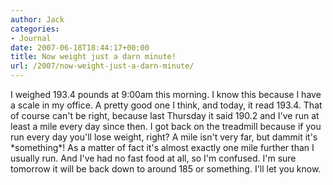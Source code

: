 ```yaml
---
author: Jack
categories:
- Journal
date: 2007-06-18T18:44:17+00:00
title: Now weight just a darn minute!
url: /2007/now-weight-just-a-darn-minute/
---
```


I weighed 193.4 pounds at 9:00am this morning. I know this because I have a scale in my office. A pretty good one I think, and today, it read 193.4. That of course can't be right, because last Thursday it said 190.2 and I've run at least a mile every day since then. I got back on the treadmill because if you run every day you'll lose weight, right? A mile isn't very far, but dammit it's \*something\*! As a matter of fact it's almost exactly one mile further than I usually run. And I've had no fast food at all, so I'm confused. I'm sure tomorrow it will be back down to around 185 or something. I'll let you know.